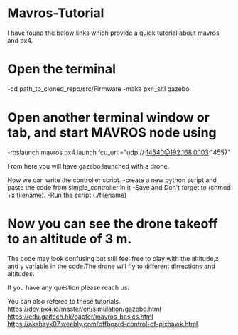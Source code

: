 # Mavros-Tutorial
I have found the below links which provide  a quick tutorial about mavros and px4.  
 # Open the terminal
 -cd path_to_cloned_repo/src/Firmware
 -make px4_sitl gazebo
 # Open another terminal window or tab, and start MAVROS node using
 -roslaunch mavros px4.launch fcu_url:="udp://:14540@192.168.0.103:14557"
 
 From here you will have gazebo launched with a drone.
 
 Now we can write the controller script.
-create a new python script and paste the code from simple_controller in it 
-Save and Don't forget to (chmod +x filename).
-Run the script  (./filename)


  # Now you can see the drone takeoff to an altitude of 3 m.
  The code may look confusing but still feel free to play with the altitude,x and y variable in the code.The drone will fly to different dirrections and altitudes.
  
If you have any question please reach us.

You can also refered to these tutorials.
https://dev.px4.io/master/en/simulation/gazebo.html
https://edu.gaitech.hk/gapter/mavros-basics.html 
https://akshayk07.weebly.com/offboard-control-of-pixhawk.html.
